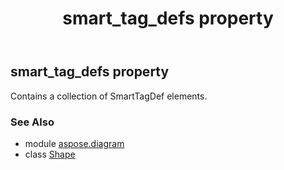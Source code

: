 ﻿---
title: smart_tag_defs property
second_title: Aspose.Diagram for Python via .NET API References
description: 
type: docs
weight: 870
url: /python-net/aspose.diagram/shape/smart_tag_defs/
is_root: false
---

## smart_tag_defs property


Contains a collection of SmartTagDef elements.

### See Also
* module [aspose.diagram](../../)
* class [Shape](/diagram/python-net/aspose.diagram/shape)
